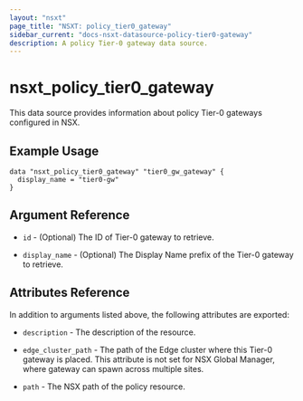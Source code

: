 ```yaml
---
layout: "nsxt"
page_title: "NSXT: policy_tier0_gateway"
sidebar_current: "docs-nsxt-datasource-policy-tier0-gateway"
description: A policy Tier-0 gateway data source.
---
```


# nsxt_policy_tier0_gateway

This data source provides information about policy Tier-0 gateways configured in NSX.

## Example Usage

```hcl
data "nsxt_policy_tier0_gateway" "tier0_gw_gateway" {
  display_name = "tier0-gw"
}
```

## Argument Reference

* `id` - (Optional) The ID of Tier-0 gateway to retrieve.

* `display_name` - (Optional) The Display Name prefix of the Tier-0 gateway to retrieve.

## Attributes Reference

In addition to arguments listed above, the following attributes are exported:

* `description` - The description of the resource.

* `edge_cluster_path` - The path of the Edge cluster where this Tier-0 gateway is placed. This attribute is not set for NSX Global Manager, where gateway can spawn across multiple sites.

* `path` - The NSX path of the policy resource.
